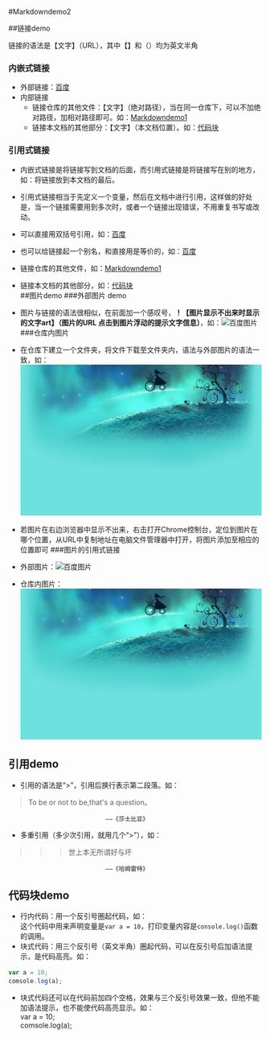 #Markdowndemo2

##链接demo

链接的语法是【文字】（URL），其中【】和（）均为英文半角
### 内嵌式链接

- 外部链接：[百度](https://www.baidu.com)
- 内部链接  
  - 链接仓库的其他文件：【文字】（绝对路径），当在同一仓库下，可以不加绝对路径，加相对路径即可。如：[Markdowndemo1](Markdowndemo1.md)  
  - 链接本文档的其他部分：【文字】（本文档位置）。如：[代码块](Markdowndemo2.md#代码块demo)  
### 引用式链接

- 内嵌式链接是将链接写到文档的后面，而引用式链接是将链接写在别的地方，如：将链接放到本文档的最后。
- 引用式链接相当于先定义一个变量，然后在文档中进行引用，这样做的好处是，当一个链接需要用到多次时，或者一个链接出现错误，不用重复书写或改动。
- 可以直接用双括号引用，如：[百度]
- 也可以给链接起一个别名，和直接用是等价的，如：[百度][baidu]
- 链接仓库的其他文件，如：[Markdowndemo1]  
- 链接本文档的其他部分，如：[代码块]  
##图片demo
###外部图片 demo

- 图片与链接的语法很相似，在前面加一个感叹号，**！【图片显示不出来时显示的文字art】（图片的URL 点击到图片浮动的提示文字信息）**，如：![百度图片](https://www.baidu.com/img/bd_logo1.png "百度logo")  
###仓库内图片

- 在仓库下建立一个文件夹，将文件下载至文件夹内，语法与外部图片的语法一致，如：![仓库内图片](photo/open.jpg)  
- 若图片在右边浏览器中显示不出来，右击打开Chrome控制台，定位到图片在哪个位置，从URL中复制地址在电脑文件管理器中打开，将图片添加至相应的位置即可
###图片的引用式链接

- 外部图片：![百度图片][baidu_logo]  
- 仓库内图片：![仓库内图片][内部图片] 
## 引用demo

- 引用的语法是“>”，引用后换行表示第二段落。如：
> To be or not to be,that's a question。

                               ——《莎士比亚》  
- 多重引用（多少次引用，就用几个“>”），如：
>>>世上本无所谓好与坏 

                               ——《哈姆雷特》  
## 代码块demo

- 行内代码：用一个反引号圏起代码，如：  
这个代码中用来声明变量是`var a = 10`，打印变量内容是`console.log()`函数的调用。
- 块式代码：用三个反引号（英文半角）圏起代码，可以在反引号后加语法提示，是代码高亮。如： 
```javascript
var a = 10;
comsole.log(a);
```
- 块式代码还可以在代码前加四个空格，效果与三个反引号效果一致，但他不能加语法提示，也不能使代码高亮显示。如：  
    var a = 10;  
    comsole.log(a);



<!-- 下面是本文档中用到的链接 -->
[百度]:https://www.baidu.com  
[baidu]:https://www.baidu.com
[Markdowndemo1]:Markdowndemo1.md
[代码块]: Markdowndemo2.md#代码块demo
[baidu_logo]:https://www.baidu.com/img/bd_logo1.png "百度logo"
[内部图片]:photo/open.jpg 
